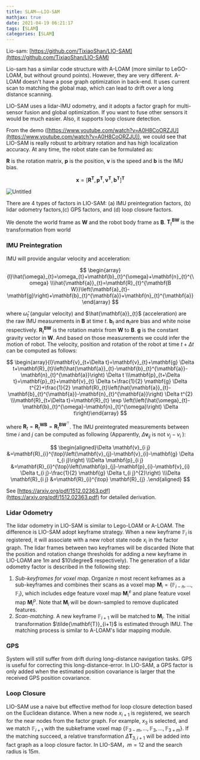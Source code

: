 ```yaml
---
title: SLAM——LIO-SAM
mathjax: true
date: 2021-04-19 06:21:17
tags: [SLAM]
categories: [SLAM]
---
```

Lio-sam: [https://github.com/TixiaoShan/LIO-SAM](https://github.com/TixiaoShan/LIO-SAM)

Lio-sam has a similar code structure with A-LOAM (more similar to LeGO-LOAM, but without ground points). However, they are very different. A-LOAM doesn't have a pose graph optimization in back-end. It uses current scan to matching the global map, which can lead to drift over a long distance scanning. 
<!--more-->
LIO-SAM uses a lidar-IMU odometry, and it adopts a factor graph for multi-sensor fusion and global optimization. If you want to fuse other sensors it would be much easier. Also, it supports loop closure detection.

From the demo ([https://www.youtube.com/watch?v=A0H8CoORZJU](https://www.youtube.com/watch?v=A0H8CoORZJU)), we could see that LIO-SAM is really robust to arbitrary rotation and has high localization accuracy. At any time, the robot state can be formulated as:

$\mathbf R$ is the rotation matrix, $\mathbf p$ is the position, $\mathbf v$ is the speed and $\mathbf b$ is the IMU bias.

$$
\mathbf{x}=\left[\mathbf{R}^{\mathbf{T}}, \mathbf{p}^{\mathbf{T}}, \mathbf{v}^{\mathbf{T}}, \mathbf{b}^{\mathbf{T}}\right]^{\mathbf{T}}
$$

![Untitled](https://evolution-video.oss-cn-beijing.aliyuncs.com/wlsdzyzl_hexo/LIO-SAM%20936e304d8c7d4ad79fb5942da215fbe9/Untitled.png)

There are 4 types of factors in LIO-SAM: (a) IMU preintegration factors, (b) lidar odometry factors,(c) GPS factors, and (d) loop closure factors. 

We denote the world frame as $\mathbf W$ and the robot body frame as $\mathbf B$. $\mathbf T_t^{\mathbf {BW}}$ is the transformation from world

### IMU Preintegration

IMU will provide angular velocity and acceleration:

$$
\begin{array}{l}\hat{\omega}_{t}=\omega_{t}+\mathbf{b}_{t}^{\omega}+\mathbf{n}_{t}^{\omega} \\\hat{\mathbf{a}}_{t}=\mathbf{R}_{t}^{\mathbf{B W}}\left(\mathbf{a}_{t}-\mathbf{g}\right)+\mathbf{b}_{t}^{\mathbf{a}}+\mathbf{n}_{t}^{\mathbf{a}}\end{array}
$$

where $\hat{\omega}_t$ (angular velocity) and $\hat{\mathbf{a}}_{t}$ (acceleration) are the raw IMU measurements in $\mathbf B$ at time $t.$ $\mathbf b_t$  and $\mathbf n_t$are bias and white noise respectively. $\mathbf R_t^{\mathbf{BW}}$ is the rotation matrix from $\mathbf W$ to $\mathbf B$. $\mathbf g$ is the constant gravity vector in $\mathbf W$. And based on those measurements we could infer the motion of robot. The velocity, position and rotation of the robot at time $t + \Delta t$ can be computed as follows:

$$
\begin{array}{l}\mathbf{v}_{t+\Delta t}=\mathbf{v}_{t}+\mathbf{g} \Delta t+\mathbf{R}_{t}\left(\hat{\mathbf{a}}_{t}-\mathbf{b}_{t}^{\mathbf{a}}-\mathbf{n}_{t}^{\mathbf{a}}\right) \Delta t \\\mathbf{p}_{t+\Delta t}=\mathbf{p}_{t}+\mathbf{v}_{t} \Delta t+\frac{1}{2} \mathbf{g} \Delta t^{2}+\frac{1}{2} \mathbf{R}_{t}\left(\hat{\mathbf{a}}_{t}-\mathbf{b}_{t}^{\mathbf{a}}-\mathbf{n}_{t}^{\mathbf{a}}\right) \Delta t^{2} \\\mathbf{R}_{t+\Delta t}=\mathbf{R}_{t} \exp \left(\left(\hat{\omega}_{t}-\mathbf{b}_{t}^{\omega}-\mathbf{n}_{t}^{\omega}\right) \Delta t\right)\end{array}
$$

where $\mathbf{R}_{t}=\mathbf{R}_{t}^{\mathbf{W B}}=\mathbf{R}_{t}^{\mathbf{B W}^{\top}}$. The IMU preintegrated measurements between time $i$ and $j$  can be computed as following (Apparently, $\Delta \mathbf{v}_{i j}$  is not $v_j - v_i$ ):

$$
\begin{aligned}\Delta \mathbf{v}_{i j} &=\mathbf{R}_{i}^{\top}\left(\mathbf{v}_{j}-\mathbf{v}_{i}-\mathbf{g} \Delta t_{i j}\right) \\\Delta \mathbf{p}_{i j} &=\mathbf{R}_{i}^{\top}\left(\mathbf{p}_{j}-\mathbf{p}_{i}-\mathbf{v}_{i} \Delta t_{i j}-\frac{1}{2} \mathbf{g} \Delta t_{i j}^{2}\right) \\\Delta \mathbf{R}_{i j} &=\mathbf{R}_{i}^{\top} \mathbf{R}_{j} .\end{aligned}
$$

See [https://arxiv.org/pdf/1512.02363.pdf](https://arxiv.org/pdf/1512.02363.pdf) for detailed derivation.

### Lidar Odometry

The lidar odometry in LIO-SAM is similar to Lego-LOAM or A-LOAM. The difference is LIO-SAM adopt keyframe strategy. When a new keyframe $\mathbb F_{i}$ is registered, it will associate with a new robot state node $x_{i}$ in the factor graph. The lidar frames between two keyframes will be discarded (Note that the position and rotation change thresholds for adding a new keyframe in LIO-LOAM are $1m$ and $10\degree$ respectively). The generation of a lidar odometry factor is described in the following step:

1. *Sub-keyframes for voxel map.* Organize $n$ most recent keframes as a sub-keyframes and combines their scans as a voxel map $\mathbf M_i =  \left\{\mathbb{F}_{i-n}, \ldots, \mathbb{F}_{i}\right\}$, which includes edge feature voxel map $\mathbf M^{e}_i$ and plane feature voxel map $\mathbf M^{p}_i$. Note that $\mathbf M_i$ will be down-sampled to remove duplicated features.
2. *Scan-matching.* A new keyframe $\mathbb F_{i+1}$ will be matched to $\mathbf M_{i}$. The initial transformation $\tilde{\mathbf{T}}_{i+1}$ is estimated through IMU. The matching process is similar to A-LOAM's lidar mapping module.

### GPS

System will still suffer from drift during long-distance navigation tasks. GPS is useful for correcting this long-distance-error. In LIO-SAM, a GPS factor is only added when the estimated position covariance is larger that the received GPS position covariance.

### Loop Closure

LIO-SAM use a naive but effective method for loop closure detection based on the Euclidean distance. When a new node $x_{i+1}$ is registered, we search for the near nodes from the factor graph. For example, $x_3$ is selected, and we match $\mathbb F_{i+1}$ with the subkeframe voxel map $\left\{\mathbb{F}_{3-m}, \ldots, \mathbb{F}_{3}, \ldots, \mathbb{F}_{3+m}\right\}$. If the matching succeed, a relative transformation $\Delta \mathbf T_{3, i+1}$ will be added into fact graph as a loop closure factor. In LIO-SAM，$m = 12$ and the search radius is $15m$.